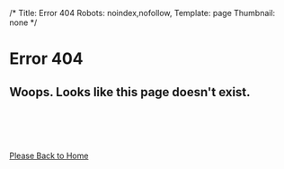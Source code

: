 /*
Title: Error 404
Robots: noindex,nofollow,
Template: page
Thumbnail: none
*/

Error 404
=========

Woops. Looks like this page doesn't exist.  
<br />
<br />
<br />
----

[Please Back to Home]:http://coqoo.net/


[Please Back to Home]